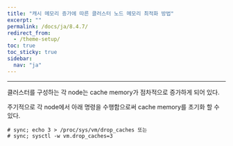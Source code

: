 ```yaml
---
title: "캐시 메모리 증가에 따른 클러스터 노드 메모리 최적화 방법"
excerpt: ""
permalink: /docs/ja/8.4.7/
redirect_from:
  - /theme-setup/
toc: true
toc_sticky: true
sidebar:
  nav: "ja"
---
```


---
클러스터를 구성하는 각 node는 cache memory가 점차적으로 증가하게 되어 있다.

주기적으로 각 node에서 아래 명령을 수행함으로써 cache memory를 초기화 할 수 있다.

```
# sync; echo 3 > /proc/sys/vm/drop_caches 또는
# sync; sysctl -w vm.drop_caches=3

```
